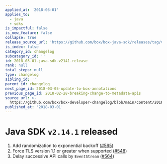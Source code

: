 ```yaml
---
applied_at: '2018-03-01'
applies_to:
  - java
  - sdks
is_impactful: false
is_new_feature: false
collapse: true
release_source_url: 'https://github.com/box/box-java-sdk/releases/tag/v2.14.1'
is_index: false
category_id: changelog
subcategory_id: ''
id: 2018-03-01-java-sdk-v2141-release
rank: null
total_steps: null
type: changelog
sibling_id: ''
parent_id: changelog
next_page_id: 2018-03-05-update-to-box-annotations
previous_page_id: 2018-02-28-breaking-change-to-metadata-apis
source_url: >-
  https://github.com/box/box-developer-changelog/blob/main/content/2018/03-01-java-sdk-v2141-release.md
published_at: '2018-03-01'
---
```

# Java SDK `v2.14.1` released

1. Add randomization to exponential backoff ([#565](https://github.com/box/box-java-sdk/pull/565))
2. Force TLS version 1.1 or greater when supported ([#548](https://github.com/box/box-java-sdk/pull/548))
3. Delay successive API calls by `EventStream` ([#564](https://github.com/box/box-java-sdk/pull/564))